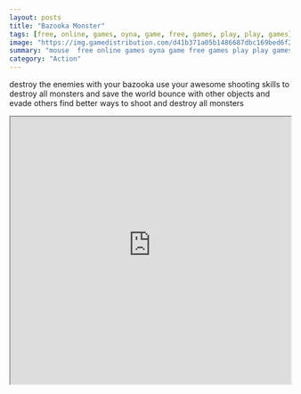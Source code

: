 ```yaml
---
layout: posts
title: "Bazooka Monster"
tags: [free, online, games, oyna, game, free, games, play, play, games]
image: "https://img.gamedistribution.com/d41b371a05b1486687dbc169bed6f235.jpg"
summary: "mouse  free online games oyna game free games play play games"
category: "Action"
---
```


destroy the enemies with your bazooka use your awesome shooting skills to destroy all monsters and save the world bounce with other objects and evade others find better ways to shoot and destroy all monsters

<iframe width="100%" height="480px;" src="https://html5.gamedistribution.com/d41b371a05b1486687dbc169bed6f235/"></iframe>